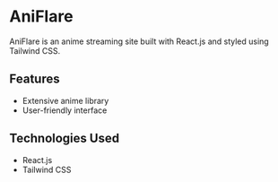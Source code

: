 # AniFlare

AniFlare is an anime streaming site built with React.js and styled using Tailwind CSS.

## Features

- Extensive anime library
- User-friendly interface

## Technologies Used

- React.js
- Tailwind CSS
